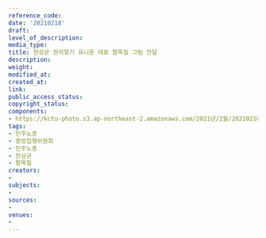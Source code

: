 ```yaml
---
reference_code: 
date: '20210218'
draft: 
level_of_description: 
media_type: 
title: 한상균 권리찾기 유니온 대표 팔뚝질 그림 전달
description: 
weight: 
modified_at: 
created_at: 
link: 
public_access_status: 
copyright_status: 
components:
- https://kctu-photo.s3.ap-northeast-2.amazonaws.com/2021년/2월/20210218-한상균+권리찾기+유니온+대표+팔뚝질+그림+전달_민주노총_중앙집행위원회_민주노총_한상균_팔뚝질/_5D40840.jpg
tags:
- 민주노총
- 중앙집행위원회
- 민주노총
- 한상균
- 팔뚝질
creators:
- 
subjects:
- 
sources:
- 
venues:
- 
---
```

